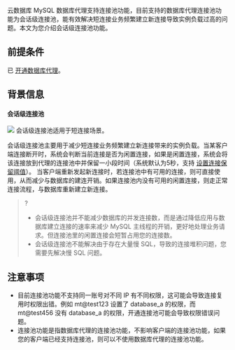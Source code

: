 云数据库 MySQL 数据库代理支持连接池功能，目前支持的数据库代理连接池功能为会话级连接池，能有效解决短连接业务频繁建立新连接导致实例负载过高的问题。本文为您介绍会话级连接池功能。

## 前提条件
已 [开通数据库代理](https://cloud.tencent.com/document/product/236/54653)。

## 背景信息
#### 会话级连接池
![](https://qcloudimg.tencent-cloud.cn/raw/74a11fec85a25b1c7e1d076bf504ea8d.png)
会话级连接池适用于短连接场景。

会话级连接池主要用于减少短连接业务频繁建立新连接带来的实例负载。当某客户端连接断开时，系统会判断当前连接是否为闲置连接，如果是闲置连接，系统会将该连接放到代理的连接池中并保留一小段时间（系统默认为5秒，支持 [设置连接保留阈值](https://cloud.tencent.com/document/product/236/69309)）。
当客户端重新发起新连接时，若连接池中有可用的连接，则可直接使用，从而减少与数据库的建连开销。如果连接池内没有可用的闲置连接，则走正常连接流程，与数据库重新建立新连接。
>?
>- 会话级连接池并不能减少数据库的并发连接数，而是通过降低应用与数据库建立连接的速率来减少 MySQL 主线程的开销，更好地处理业务请求。但连接池里的闲置连接会短暂占用您的连接数。
>- 会话级连接池不能解决由于存在大量慢 SQL，导致的连接堆积问题，您需要先解决慢 SQL 问题。

## 注意事项
- 目前连接池功能不支持同一账号对不同 IP 有不同权限，这可能会导致连接复用时权限出错。例如 mt@test123 设置了 database_a 的权限，而 mt@test456 没有 database_a 的权限，开通连接池可能会导致权限错误问题。
- 连接池功能是指数据库代理的连接池功能，不影响客户端的连接池功能，如果您的客户端已经支持连接池，则可以不使用数据库代理的连接池功能。

